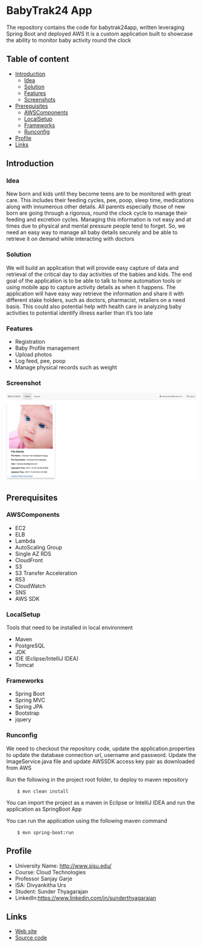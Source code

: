 BabyTrak24 App
======================

The repository contains the code for babytrak24app, written leveraging Spring Boot and deployed AWS
It is a custom application built to showcase the ability to monitor baby activity round the clock


## Table of content

- [Introduction](#introduction)
    - [Idea](#idea)
    - [Solution](#solution)
    - [Features](#features)
    - [Screenshots](#screenshots)
- [Prerequisites](#prerequisites)
    - [AWSComponents](#awscomponents)
    - [LocalSetup](#localsetup)
    - [Frameworks](#frameworks)
    - [Runconfig](#runconfig)
- [Profile](#profile)
- [Links](#links)

## Introduction
### Idea

New born and kids until they become teens are to be monitored with great care. This includes their feeding cycles, pee, poop, sleep time, medications along with innumerous other details. All parents especially those of new born are going through a rigorous, round the clock cycle to manage their feeding and excretion cycles. Managing this information is not easy and at times due to physical and mental pressure people tend to forget. So, we need an easy way to manage all baby details securely and be able to retrieve it on demand while interacting with doctors

### Solution

We will build an application that will provide easy capture of data and retrieval of the critical day to day activities of the babies and kids. The end goal of the application is to be able to talk to home automation tools or using mobile app to capture activity details as when it happens. The application will have easy way retrieve the information and share it with different stake holders, such as doctors, pharmacist, retailers on a need basis. This could also potential help with health care in analyzing baby activities to potential identify illness earlier than it’s too late

### Features

- Registration
- Baby Profile management
- Upload photos
- Log feed, pee, poop
- Manage physical records such as weight

### Screenshot

<img src="https://github.com/sthyagarajan/babytrak24/blob/master/BabyTrak24App.png"/>

## Prerequisites

### AWSComponents

- EC2
- ELB
- Lambda
- AutoScaling Group
- Single AZ RDS 
- CloudFront
- S3
- S3 Transfer Acceleration
- R53
- CloudWatch
- SNS
- AWS SDK

### LocalSetup

Tools that need to be installed in local environment

- Maven
- PostgreSQL
- JDK
- IDE (Eclipse/IntelliJ IDEA)
- Tomcat

### Frameworks

- Spring Boot
- Spring MVC
- Spring JPA
- Bootstrap
- jquery

### Runconfig

We need to checkout the repository code, update the application.properties to update the database connection url, username and password.
Update the ImageService.java file and update AWSSDK access key pair as downloaded from AWS

Run the following in the project root folder, to deploy to maven repository

```
    $ mvn clean install
```

You can import the project as a maven in Eclipse or IntelliJ IDEA and run the application as SpringBoot App

You can run the application using the following maven command

```
    $ mvn spring-boot:run
```

## Profile

- University Name: http://www.sjsu.edu/ 
- Course: Cloud Technologies
- Professor Sanjay Garje 
- ISA: Divyankitha Urs
- Student: Sunder Thyagarajan  
- LinkedIn:<a href="https://www.linkedin.com/in/sunderthyagarajan/">https://www.linkedin.com/in/sunderthyagarajan</a>


## Links

* [Web site](https://babytrak24.com)
* [Source code](https://github.com/sthyagarajan/babytrak24)

